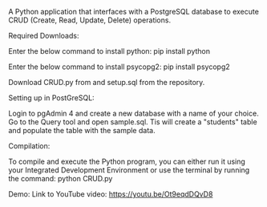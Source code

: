 A Python application that interfaces with a PostgreSQL database to execute CRUD (Create, Read, Update, Delete) operations.

Required Downloads:

Enter the below command to install python: pip install python

Enter the below command to install psycopg2: pip install psycopg2

Download CRUD.py from and setup.sql from the repository.

Setting up in PostGreSQL:

Login to pgAdmin 4 and create a new database with a name of your choice. Go to the Query tool and open sample.sql. Tis will create a "students" table and populate the table with the sample data.

Compilation:

To compile and execute the Python program, you can either run it using your Integrated Development Environment or use the terminal by running the command: python CRUD.py

Demo:
Link to YouTube video: https://youtu.be/Ot9eqdDQvD8
